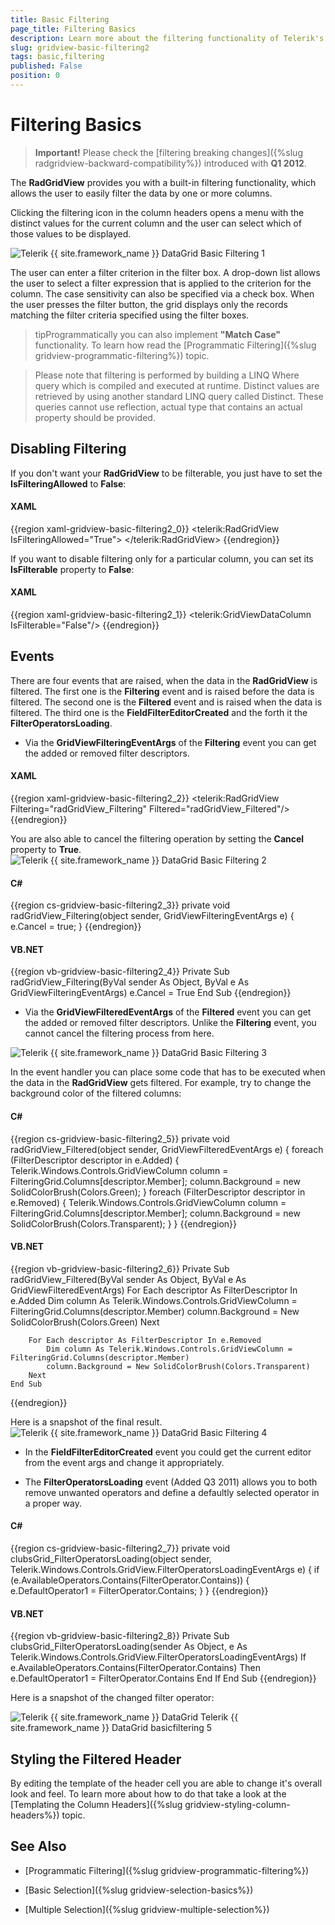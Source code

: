 ```yaml
---
title: Basic Filtering
page_title: Filtering Basics
description: Learn more about the filtering functionality of Telerik's {{ site.framework_name }} DataGrid that allows the user to select which of the values of a current column to be displayed.
slug: gridview-basic-filtering2
tags: basic,filtering
published: False
position: 0
---
```


# Filtering Basics


>__Important!__ Please check the [filtering breaking changes]({%slug radgridview-backward-compatibility%}) introduced with __Q1 2012__.
        
The __RadGridView__ provides you with a built-in filtering functionality, which allows the user to easily filter the data by one or more columns.

Clicking the filtering icon in the column headers opens a menu with the distinct values for the current column and the user can select which of those values to be displayed.

![Telerik {{ site.framework_name }} DataGrid Basic Filtering 1](images/RadGridView_BasicFiltering_1.png)

The user can enter a filter criterion in the filter box. A drop-down list allows the user to select a filter expression that is applied to the criterion for the column. The case sensitivity can also be specified via a check box. When the user presses the filter button, the grid displays only the records matching the filter criteria specified using the filter boxes.

>tipProgrammatically you can also implement __"Match Case"__ functionality. To learn how read the [Programmatic Filtering]({%slug gridview-programmatic-filtering%}) topic.

>Please note that filtering is performed by building a LINQ Where query which is compiled and executed at runtime. Distinct values are retrieved by using another standard LINQ query called Distinct. These queries cannot use reflection, actual type that contains an actual property should be provided.
        

## Disabling Filtering

If you don't want your __RadGridView__ to be filterable, you just have to set the __IsFilteringAllowed__ to __False__:

#### __XAML__

{{region xaml-gridview-basic-filtering2_0}}
	<telerik:RadGridView IsFilteringAllowed="True">
	</telerik:RadGridView>
{{endregion}}

If you want to disable filtering only for a particular column, you can set its __IsFilterable__ property to __False__:

#### __XAML__

{{region xaml-gridview-basic-filtering2_1}}
	<telerik:GridViewDataColumn IsFilterable="False"/>
{{endregion}}

## Events

There are four events that are raised, when the data in the __RadGridView__ is filtered. 
The first one is the __Filtering__ event and is raised before the data is filtered. 
The second one is the __Filtered__ event and is raised when the data is filtered.
The third one is the __FieldFilterEditorCreated__ and the forth it the __FilterOperatorsLoading__.

* Via the __GridViewFilteringEventArgs__ of the __Filtering__ event you can get the added or removed filter descriptors.
            

#### __XAML__

{{region xaml-gridview-basic-filtering2_2}}
	<telerik:RadGridView Filtering="radGridView_Filtering" Filtered="radGridView_Filtered"/>
{{endregion}}

You are also able to cancel the filtering operation by setting the __Cancel__ property to __True__.
![Telerik {{ site.framework_name }} DataGrid Basic Filtering 2](images/RadGridView_BasicFiltering_2.png)     

#### __C#__

{{region cs-gridview-basic-filtering2_3}}
	private void radGridView_Filtering(object sender, GridViewFilteringEventArgs e)
	{
	    e.Cancel = true;
	}
{{endregion}}


#### __VB.NET__

{{region vb-gridview-basic-filtering2_4}}
	Private Sub radGridView_Filtering(ByVal sender As Object, ByVal e As GridViewFilteringEventArgs)
	    e.Cancel = True
	End Sub
{{endregion}}


* Via the __GridViewFilteredEventArgs__ of the __Filtered__ event you can get the added or removed filter descriptors. Unlike the __Filtering__ event, you cannot cancel the filtering process from here.

![Telerik {{ site.framework_name }} DataGrid Basic Filtering 3](images/RadGridView_BasicFiltering_3.png)

In the event handler you can place some code that has to be executed when the data in the __RadGridView__ gets filtered. For example, try to change the background color of the filtered columns:
            

#### __C#__

{{region cs-gridview-basic-filtering2_5}}
	private void radGridView_Filtered(object sender, GridViewFilteredEventArgs e)
	{
	    foreach (FilterDescriptor descriptor in e.Added)
	    {
	        Telerik.Windows.Controls.GridViewColumn column = FilteringGrid.Columns[descriptor.Member];
	        column.Background = new SolidColorBrush(Colors.Green);
	    }
	    foreach (FilterDescriptor descriptor in e.Removed)
	    {
	        Telerik.Windows.Controls.GridViewColumn column = FilteringGrid.Columns[descriptor.Member];
	        column.Background = new SolidColorBrush(Colors.Transparent);
	    }
	}
{{endregion}}

#### __VB.NET__

{{region vb-gridview-basic-filtering2_6}}
	Private Sub radGridView_Filtered(ByVal sender As Object, ByVal e As GridViewFilteredEventArgs)
	    For Each descriptor As FilterDescriptor In e.Added
	        Dim column As Telerik.Windows.Controls.GridViewColumn = FilteringGrid.Columns(descriptor.Member)
	        column.Background = New SolidColorBrush(Colors.Green)
	    Next
	
	    For Each descriptor As FilterDescriptor In e.Removed
	        Dim column As Telerik.Windows.Controls.GridViewColumn = FilteringGrid.Columns(descriptor.Member)
	        column.Background = New SolidColorBrush(Colors.Transparent)
	    Next
	End Sub
{{endregion}}

Here is a snapshot of the final result.![Telerik {{ site.framework_name }} DataGrid Basic Filtering 4](images/RadGridView_BasicFiltering_4.png)

* In the __FieldFilterEditorCreated__ event you could get the current editor from the event args and change it appropriately.
            

* The __FilterOperatorsLoading__ event (Added Q3 2011) allows you to both remove unwanted operators and define a defaultly selected operator in a proper way. 
            

#### __C#__

{{region cs-gridview-basic-filtering2_7}}
	private void clubsGrid_FilterOperatorsLoading(object sender, Telerik.Windows.Controls.GridView.FilterOperatorsLoadingEventArgs e)
	{
	    if (e.AvailableOperators.Contains(FilterOperator.Contains))
	    {
	        e.DefaultOperator1 = FilterOperator.Contains;
	    }
	}
{{endregion}}

#### __VB.NET__

{{region vb-gridview-basic-filtering2_8}}
	Private Sub clubsGrid_FilterOperatorsLoading(sender As Object, e As Telerik.Windows.Controls.GridView.FilterOperatorsLoadingEventArgs)
	    If e.AvailableOperators.Contains(FilterOperator.Contains) Then
	        e.DefaultOperator1 = FilterOperator.Contains
	    End If
	End Sub
{{endregion}}

Here is a snapshot of the changed filter operator:

![Telerik {{ site.framework_name }} DataGrid Telerik {{ site.framework_name }} DataGrid basicfiltering 5](images/RadGridView_radgridview_basicfiltering_5.png)

## Styling the Filtered Header

By editing the template of the header cell you are able to change it's overall look and feel. To learn more about how to do that take a look at the [Templating the Column Headers]({%slug gridview-styling-column-headers%}) topic.

## See Also

 * [Programmatic Filtering]({%slug gridview-programmatic-filtering%})

 * [Basic Selection]({%slug gridview-selection-basics%})

 * [Multiple Selection]({%slug gridview-multiple-selection%})
